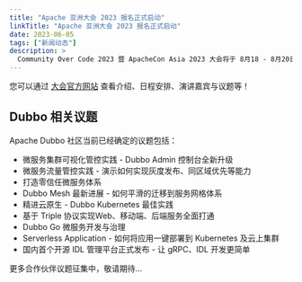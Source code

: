```yaml
---
title: "Apache 亚洲大会 2023 报名正式启动"
linkTitle: "Apache 亚洲大会 2023 报名正式启动"
date: 2023-06-05
tags: ["新闻动态"]
description: >
  Community Over Code 2023 暨 ApacheCon Asia 2023 大会将于 8月18 - 8月20日在北京举办，Apache Dubbo 将带来Mesh、可观测、Kubernetes实践、Serverless部署等 10 多个议题的主题演讲！
---
```


您可以通过 [大会官方网站](https://www.bagevent.com/event/cocasia-2023-EN) 查看介绍、日程安排、演讲嘉宾与议题等！

## Dubbo 相关议题

Apache Dubbo 社区当前已经确定的议题包括：

* 微服务集群可视化管控实践 - Dubbo Admin 控制台全新升级
* 微服务流量管控实践 - 演示如何实现灰度发布、同区域优先等能力
* 打造零信任微服务体系
* Dubbo Mesh 最新进展 - 如何平滑的迁移到服务网格体系
* 精进云原生 - Dubbo Kubernetes 最佳实践
* 基于 Triple 协议实现Web、移动端、后端服务全面打通
* Dubbo Go 微服务开发与治理
* Serverless Application - 如何将应用一键部署到 Kubernetes 及云上集群
* 国内首个开源 IDL 管理平台正式发布 - 让 gRPC、IDL 开发更简单

更多合作伙伴议题征集中，敬请期待...